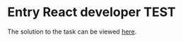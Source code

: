 # Entry React developer TEST

The solution to the task can be viewed [here](https://github.com/facebook/create-react-app).
